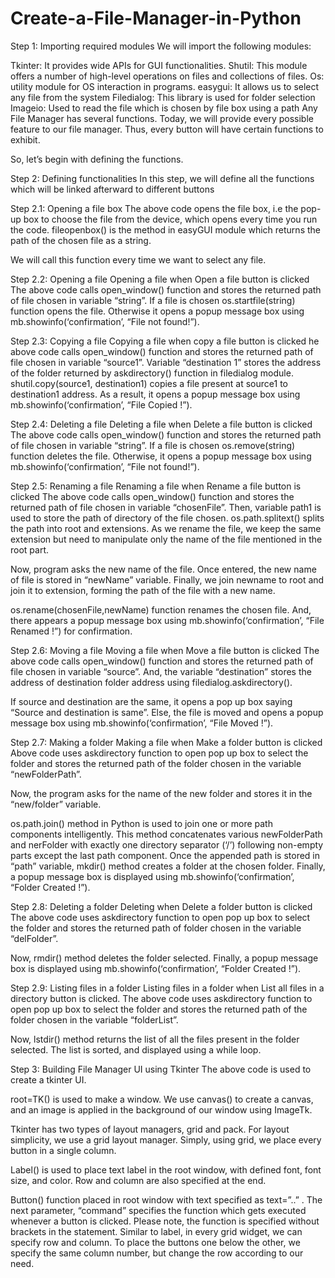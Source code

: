 # Create-a-File-Manager-in-Python
Step 1: Importing required modules
We will import the following modules:

Tkinter: It provides wide APIs for GUI functionalities.
Shutil: This module offers a number of high-level operations on files and collections of files.
Os: utility module for OS interaction in programs.
easygui:  It allows us to select any file from the system
Filedialog: This library is used for folder selection
Imageio: Used to read the file which is chosen by file box using a path
Any File Manager has several functions. Today, we will provide every possible feature to our file manager. Thus, every button will have certain functions to exhibit.

So, let’s begin with defining the functions.

Step 2: Defining functionalities
In this step, we will define all the functions which will be linked afterward to different buttons

Step 2.1: Opening a file box
The above code opens the file box, i.e the pop-up box to choose the file from the device, which opens every time you run the code. fileopenbox() is the method in easyGUI module which returns the path of the chosen file as a string.

We will call this function every time we want to select any file.

Step 2.2: Opening a file
Opening a file when Open a file button is clicked
The above code calls open_window() function and stores the returned path of file chosen in variable “string”. If a file is chosen os.startfile(string) function opens the file. Otherwise it opens a popup message box using mb.showinfo(‘confirmation’, “File not found!”).

Step 2.3: Copying a file
Copying a file when copy a file button is clicked
he above code calls open_window() function and stores the returned path of file chosen in variable “source1”. Variable “destination 1” stores the address of the folder returned by askdirectory() function in filedialog module.
shutil.copy(source1, destination1) copies a file present at source1 to destination1 address. As a result, it opens a popup message box using mb.showinfo(‘confirmation’, “File Copied !”).

Step 2.4: Deleting a file
Deleting a file when Delete a file button is clicked
The above code calls open_window() function and stores the returned path of file chosen in variable “string”. If a file is chosen os.remove(string) function deletes the file. Otherwise, it opens a popup message box using mb.showinfo(‘confirmation’, “File not found!”).

Step 2.5: Renaming a file
Renaming a file when Rename a file button is clicked
The above code calls open_window() function and stores the returned path of file chosen in variable “chosenFile”. Then, variable path1 is used to store the path of directory of the file chosen. os.path.splitext() splits the path into root and extensions. As we rename the file, we keep the same extension but need to manipulate only the name of the file mentioned in the root part.

Now, program asks the new name of the file. Once entered, the new name of file is stored in “newName” variable. Finally, we join newname to root and join it to extension, forming the path of the file with a new name.

os.rename(chosenFile,newName) function renames the chosen file. And, there appears a popup message box using mb.showinfo(‘confirmation’, “File Renamed !”) for confirmation.

Step 2.6: Moving a file
Moving a file when Move a file button is clicked
The above code calls open_window() function and stores the returned path of file chosen in variable “source”. And, the variable “destination” stores the address of destination folder address using filedialog.askdirectory().

If source and destination are the same, it opens a pop up box saying “Source and destination is same”. Else, the file is moved and opens a popup message box using mb.showinfo(‘confirmation’, “File Moved !”).

Step 2.7: Making a folder
Making a file when Make a folder button is clicked
Above code uses askdirectory function to open pop up box to select the folder and stores the returned path of the folder chosen in the variable “newFolderPath”.

Now, the program asks for the name of the new folder and stores it in the “new/folder” variable.

os.path.join() method in Python is used to join one or more path components intelligently. This method concatenates various newFolderPath and nerFolder with exactly one directory separator (‘/’) following non-empty parts except the last path component. Once the appended path is stored in “path” variable, mkdir() method creates a folder at the chosen folder. Finally, a popup message box is displayed using mb.showinfo(‘confirmation’, “Folder Created !”).

Step 2.8: Deleting a folder
Deleting when Delete a folder button is clicked
The above code uses askdirectory function to open pop up box to select the folder and stores the returned path of folder chosen in the variable “delFolder”.

Now, rmdir() method deletes the folder selected. Finally, a popup message box is displayed using mb.showinfo(‘confirmation’, “Folder Created !”).

Step 2.9: Listing files in a folder
Listing files in a folder when List all files in a directory button is clicked.
The above code uses askdirectory function to open pop up box to select the folder and stores the returned path of the folder chosen in the variable “folderList”.

Now, lstdir() method returns the list of all the files present in the folder selected. The list is sorted, and displayed using a while loop.

Step 3: Building File Manager UI using Tkinter
The above code is used to create a tkinter UI.

root=TK() is used to make a window. We use canvas() to create a canvas, and an image is applied in the background of our window using ImageTk.

Tkinter has two types of layout managers, grid and pack. For layout simplicity, we use a grid layout manager. Simply, using grid, we place every button in a single column.

Label() is used to place text label in the root window, with defined font, font size, and color. Row and column are also specified at the end.

Button() function placed in root window with text specified as text=”..” . The next parameter, “command” specifies the function which gets executed whenever a button is clicked. Please note, the function is specified without brackets in the statement. Similar to label, in every grid widget, we can specify row and column. To place the buttons one below the other, we specify the same column number, but change the row according to our need.

